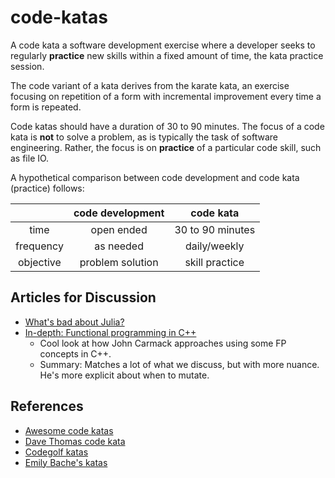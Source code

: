# code-katas

A code kata a software development exercise where a developer seeks to regularly **practice** new skills within a fixed amount of time, the kata practice session.

The code variant of a kata derives from the karate kata, an exercise focusing on repetition of a form with incremental improvement every time a form is repeated.

Code katas should have a duration of 30 to 90 minutes.  The focus of a code kata is **not** to solve a problem, as is typically the task of software engineering.   Rather, the focus is on **practice** of a particular code skill, such as file IO.

A hypothetical comparison between code development and code kata (practice) follows:

|  | code development | code kata |
|:--:|:--:|:--:|
| time | open ended | 30 to 90 minutes |
| frequency | as needed | daily/weekly |
| objective | problem solution | skill practice | 

## Articles for Discussion

* [What's bad about Julia?](https://viralinstruction.com/posts/badjulia/)
* [In-depth: Functional programming in C++](https://www.gamedeveloper.com/programming/in-depth-functional-programming-in-c-)
    * Cool look at how John Carmack approaches using some FP concepts in C++.
    * Summary: Matches a lot of what we discuss, but with more nuance. He's more explicit about when to mutate.
## References

* [Awesome code katas](https://github.com/gamontal/awesome-katas)
* [Dave Thomas code kata](http://codekata.com)
* [Codegolf katas](https://codegolf.stackexchange.com/)
* [Emily Bache's katas](https://github.com/emilybache)
